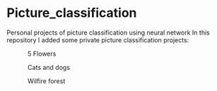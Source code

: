 # Picture_classification
Personal projects of picture classification using neural network
In this repository I added some private picture classification projects:
<ul>
  <ol>5 Flowers</ol>
  <ol>Cats and dogs</ol>
  <ol>Wilfire forest</ol>
</ul>

